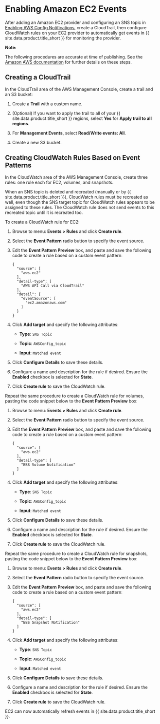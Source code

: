 # Enabling Amazon EC2 Events

After adding an Amazon EC2 provider and configuring an SNS topic in [Enabling AWS Config Notifications](#enabling-aws-config-notifications), create a CloudTrail,
then configure CloudWatch rules on your EC2 provider to automatically get events in {{ site.data.product.title_short }} for monitoring the provider.

**Note:**

The following procedures are accurate at time of publishing. See the [Amazon AWS documentation](https://docs.aws.amazon.com/awscloudtrail/latest/userguide/)
for further details on these steps.

## Creating a CloudTrail

In the CloudTrail area of the AWS Management Console, create a trail and
an S3 bucket:

1.  Create a **Trail** with a custom name.

2.  (Optional) If you want to apply the trail to all of your
    {{ site.data.product.title_short }} regions, select **Yes** for **Apply trail to
    all regions**.

3.  For **Management Events**, select **Read/Write events: All**.

4.  Create a new S3 bucket.

## Creating CloudWatch Rules Based on Event Patterns

In the CloudWatch area of the AWS Management Console, create three
rules: one rule each for EC2, volumes, and snapshots.

<div class="important">

When an SNS topic is deleted and recreated (manually or by
{{ site.data.product.title_short }}), CloudWatch rules must be recreated as well,
even though the SNS target topic for CloudWatch rules appears to be
assigned to these rules. The CloudWatch rule does not send events to
this recreated topic until it is recreated too.

</div>

To create a CloudWatch rule for EC2:

1.  Browse to menu: **Events > Rules** and click **Create rule**.

2.  Select the **Event Pattern** radio button to specify the event source.

3.  Edit the **Event Pattern Preview** box, and paste and save the following code to create a rule based on a custom event pattern:

        {
          "source": [
            "aws.ec2"
          ],
          "detail-type": [
            "AWS API Call via CloudTrail"
          ],
          "detail": {
            "eventSource": [
              "ec2.amazonaws.com"
            ]
          }
        }

4.  Click **Add target** and specify the following attributes:

      - **Type**: `SNS Topic`

      - **Topic**: `AWSConfig_topic`

      - **Input**: `Matched event`

5.  Click **Configure Details** to save these details.

6.  Configure a name and description for the rule if desired. Ensure the
    **Enabled** checkbox is selected for **State**.

7.  Click **Create rule** to save the CloudWatch rule.

Repeat the same procedure to create a CloudWatch rule for volumes,
pasting the code snippet below to the **Event Pattern Preview** box:

1.  Browse to menu: **Events > Rules** and click **Create rule**.

2.  Select the **Event Pattern** radio button to specify the event
    source.

3.  Edit the **Event Pattern Preview** box, and paste and save the
    following code to create a rule based on a custom event pattern:

        {
          "source": [
            "aws.ec2"
          ],
          "detail-type": [
            "EBS Volume Notification"
          ]
        }

4.  Click **Add target** and specify the following attributes:

      - **Type**: `SNS Topic`

      - **Topic**: `AWSConfig_topic`

      - **Input**: `Matched event`

5.  Click **Configure Details** to save these details.

6.  Configure a name and description for the rule if desired. Ensure the
    **Enabled** checkbox is selected for **State**.

7.  Click **Create rule** to save the CloudWatch rule.

Repeat the same procedure to create a CloudWatch rule for snapshots,
pasting the code snippet below to the **Event Pattern Preview** box:

1.  Browse to menu: **Events > Rules** and click **Create rule**.

2.  Select the **Event Pattern** radio button to specify the event
    source.

3.  Edit the **Event Pattern Preview** box, and paste and save the
    following code to create a rule based on a custom event pattern:

        {
          "source": [
            "aws.ec2"
          ],
          "detail-type": [
            "EBS Snapshot Notification"
          ]
        }

4.  Click **Add target** and specify the following attributes:

      - **Type**: `SNS Topic`

      - **Topic**: `AWSConfig_topic`

      - **Input**: `Matched event`

5.  Click **Configure Details** to save these details.

6.  Configure a name and description for the rule if desired. Ensure the
    **Enabled** checkbox is selected for **State**.

7.  Click **Create rule** to save the CloudWatch rule.

EC2 can now automatically refresh events in {{ site.data.product.title_short }}.
